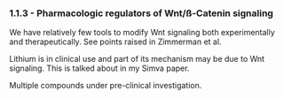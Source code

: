 
### 1.1.3 - Pharmacologic regulators of Wnt/ß-Catenin signaling

We have relatively few tools to modify Wnt signaling both experimentally and therapeutically. See points raised in Zimmerman et al.

Lithium is in clinical use and part of its mechanism may be due to Wnt signaling. This is talked about in my Simva paper.

Multiple compounds under pre-clinical investigation.

